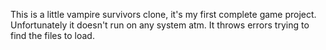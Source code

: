 This is a little vampire survivors clone, it's my first complete game project. Unfortunately it doesn't run on any system atm. It throws errors trying to find the files to load.
